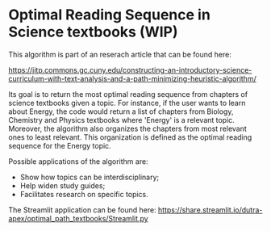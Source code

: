 # Optimal Reading Sequence in Science textbooks (WIP)

This algorithm is part of an reserach article that can be found here:

https://jitp.commons.gc.cuny.edu/constructing-an-introductory-science-curriculum-with-text-analysis-and-a-path-minimizing-heuristic-algorithm/

Its goal is to return the most optimal reading sequence from chapters of science textbooks given a topic.
For instance, if the user wants to learn about Energy, the code would return a list of chapters from Biology, Chemistry and Physics textbooks where 'Energy' is a relevant topic.
Moreover, the algorithm also organizes the chapters from most relevant ones to least relevant.
This organization is defined as the optimal reading sequence for the Energy topic.

Possible applications of the algorithm are:
- Show how topics can be interdisciplinary;
- Help widen study guides;
- Facilitates research on specific topics. 


The Streamlit application can be found here:
https://share.streamlit.io/dutra-apex/optimal_path_textbooks/Streamlit.py

